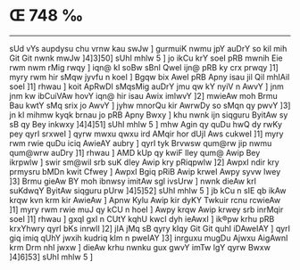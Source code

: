 # Œ 748 ‰
---
sUd vYs aupdysu chu vrnw kau swJw ] gurmuiK nwmu jpY auDrY so kil mih
Git Git nwnk mwJw ]4]3]50] sUhI mhlw 5 ] jo ikCu krY soeI pRB
mwnih Eie rwm nwm rMig rwqy ] iqn@ kI soBw sBnI QweI ijn@ pRB ky crx
prwqy ]1] myry rwm hir sMqw jyvfu n koeI ] Bgqw bix AweI pRB Apny
isau jil Qil mhIAil soeI ]1] rhwau ] koit ApRwDI sMqsMig auDrY jmu
qw kY nyiV n AwvY ] jnm jnm kw ibCuiVAw hovY iqn@ hir isau Awix
imlwvY ]2] mwieAw moh Brmu Bau kwtY sMq srix jo AwvY ] jyhw mnorQu
kir AwrwDy so sMqn qy pwvY ]3] jn kI mihmw kyqk brnau jo pRB Apny
Bwxy ] khu nwnk ijn siqguru ByitAw sy sB qy Bey inkwxy ]4]4]51]
sUhI mhlw 5 ] mhw Agin qy quDu hwQ dy rwKy pey qyrI srxweI ] qyrw mwxu
qwxu ird AMqir hor dUjI Aws cukweI ]1] myry rwm rwie quDu iciq AwieAY
aubry ] qyrI tyk Brvwsw qum@rw jip nwmu qum@wrw auDry ]1] rhwau ] AMD
kUp qy kwiF lIey qum@ Awip Bey ikrpwlw ] swir sm@wil srb suK dIey Awip
kry pRiqpwlw ]2] AwpxI ndir kry prmysru bMDn kwit Cfwey ] AwpxI
Bgiq pRiB Awip krweI Awpy syvw lwey ]3] Brmu gieAw BY moh ibnwsy
imitAw sgl ivsUrw ] nwnk dieAw krI suKdwqY ByitAw siqguru pUrw
]4]5]52] sUhI mhlw 5 ] jb kCu n sIE qb ikAw krqw kvn krm
kir AwieAw ] Apnw Kylu Awip kir dyKY Twkuir rcnu rcwieAw ]1] myry
rwm rwie muJ qy kCU n hoeI ] Awpy krqw Awip krwey srb inrMqir soeI
]1] rhwau ] gxqI gxI n CUtY kqhU kwcI dyh ieAwxI ] ik®pw krhu pRB
krxYhwry qyrI bKs inrwlI ]2] jIA jMq sB qyry kIqy Git Git quhI
iDAweIAY ] qyrI giq imiq qUhY jwxih kudriq kIm n pweIAY ]3] inrguxu
mugDu Ajwxu AigAwnI krm Drm nhI jwxw ] dieAw krhu nwnku gux gwvY
imTw lgY qyrw Bwxw ]4]6]53] sUhI mhlw 5 ]
####
